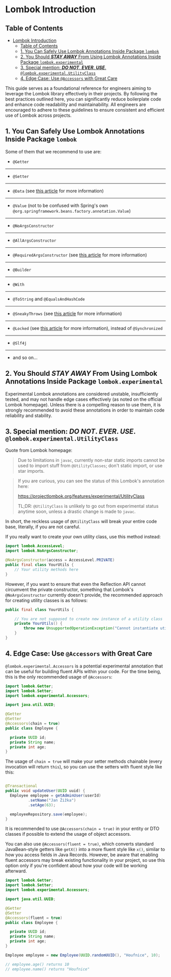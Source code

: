 # Lombok Introduction

## Table of Contents

<!-- TOC -->
* [Lombok Introduction](#lombok-introduction)
  * [Table of Contents](#table-of-contents)
  * [1. You Can Safely Use Lombok Annotations Inside Package `lombok`](#1-you-can-safely-use-lombok-annotations-inside-package-lombok)
  * [2. You Should ***STAY AWAY*** From Using Lombok Annotations Inside Package `lombok.experimental`](#2-you-should-stay-away-from-using-lombok-annotations-inside-package-lombokexperimental)
  * [3. Special mention: ***DO NOT***. ***EVER***. ***USE***. `@lombok.experimental.UtilityClass`](#3-special-mention-do-not-ever-use-lombokexperimentalutilityclass)
  * [4. Edge Case: Use `@Accessors` with Great Care](#4-edge-case-use-accessors-with-great-care)
<!-- TOC -->

This guide serves as a foundational reference for engineers aiming to leverage the Lombok library effectively in their
projects. By following the best practices outlined here, you can significantly reduce boilerplate code and enhance code
readability and maintainability. All engineers are encouraged to adhere to these guidelines to ensure consistent and
efficient use of Lombok across projects.

## 1. You Can Safely Use Lombok Annotations Inside Package `lombok`

Some of them that we recommend to use are:

* `@Getter`

---

* `@Setter`

---

* `@Data` (see [this article](0005-normal-dto.MD) for more information)

---

* `@Value` (not to be confused with Spring's own `@org.springframework.beans.factory.annotation.Value`)

---

* `@NoArgsConstructor`

---

* `@AllArgsConstructor`

---

* `@RequiredArgsConstructor` (see [this article](0008-required-args-constructors.MD) for more information)

---

* `@Builder`

---

* `@With`

---

* `@ToString` and `@EqualsAndHashCode`

---

* `@SneakyThrows` (see [this article](0007-sneaky-throws.MD) for more information)

---

* `@Locked` (see [this article](0009-locked.MD) for more information), instead of `@Synchronized`

---

* `@Slf4j`

---

* and so on...

## 2. You Should ***STAY AWAY*** From Using Lombok Annotations Inside Package `lombok.experimental`

Experimental Lombok annotations are considered unstable, insufficiently tested, and may not handle edge cases
effectively (as noted on the official Lombok homepage). Unless there is a compelling reason to use them, it is strongly
recommended to avoid these annotations in order to maintain code reliability and stability.

## 3. Special mention: ***DO NOT***. ***EVER***. ***USE***. `@lombok.experimental.UtilityClass`

Quote from Lombok homepage:

> Due to limitations in `javac`, currently non-star static imports cannot be used to import stuff from
> `@UtilityClasses`; don't static import, or use star imports.

> If you are curious, you can see the status of this Lombok's annotation here:
>
> https://projectlombok.org/features/experimental/UtilityClass
>
> TL;DR: `@UtilityClass` is unlikely to go out from experimental status anytime soon, unless a drastic change is made
> to `javac`.

In short, the reckless usage of `@UtilityClass` will break your entire code base, literally, if you are not careful.

If you really want to create your own utility class, use this method instead:

```java
import lombok.AccessLevel;
import lombok.NoArgsConstructor;

@NoArgsConstructor(access = AccessLevel.PRIVATE)
public final class YourUtils {
    // Your utility methods here
} 
```

However, if you want to ensure that even the Reflection API cannot circumvent the private constructor, something that
Lombok's `@NoArgsConstructor` currently doesn't provide, the recommended approach for creating utility classes is as
follows:

```java
public final class YourUtils {

    // You are not supposed to create new instance of a utility class
    private YourUtils() {
        throw new UnsupportedOperationException("Cannot instantiate utility class");
    }
}
```

## 4. Edge Case: Use `@Accessors` with Great Care

`@lombok.experimental.Accessors` is a potential experimental annotation that can be useful for building fluent APIs
within your code. For the time being, this is the only recommended usage of `@Accessors`:

```java
import lombok.Getter;
import lombok.Setter;
import lombok.experimental.Accessors;

import java.util.UUID;

@Getter
@Setter
@Accessors(chain = true)
public class Employee {

  private UUID id;
  private String name;
  private int age;
}
```

The usage of `chain = true` will make your setter methods chainable (every invocation will return `this`), so you can
use the setters with fluent style like this:

```java

@Transactional
public void updateUser(UUID uuid) {
  Employee employee = getAdminUser(userId)
          .setName("Jan Žižka")
          .setAge(63);

  employeeRepository.save(employee);
}
```

It is recommended to use `@Accessors(chain = true)` in your entity or DTO classes if possible to extend the usage of
object accessors.

You can also use `@Accessors(fluent = true)`, which converts standard JavaBean-style getters like `getX()` into a more
fluent style like `x()`, similar to how you access fields in Java Records. However, be aware that enabling fluent
accessors may break existing functionality in your project, so use this option only if you're confident about how your
code will be working afterward.

```java
import lombok.Getter;
import lombok.Setter;
import lombok.experimental.Accessors;

import java.util.UUID;

@Getter
@Setter
@Accessors(fluent = true)
public class Employee {

  private UUID id;
  private String name;
  private int age;
}

Employee employee = new Employee(UUID.randomUUID(), "Houfnice", 10);

// employee.age() returns 10
// employee.name() returns "Houfnice"
```